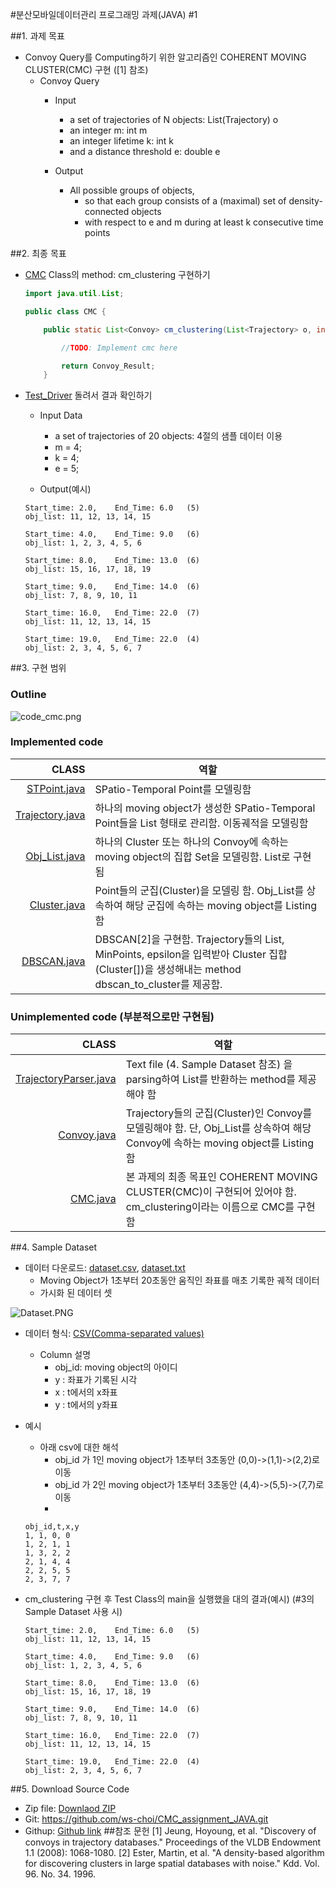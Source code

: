 #분산모바일데이터관리 프로그래밍 과제(JAVA) #1

##1. 과제 목표

- Convoy Query를 Computing하기 위한 알고리즘인 COHERENT MOVING CLUSTER(CMC) 구현 ([1] 참조)
    - Convoy Query
        - Input
            - a set of trajectories of N objects: List(Trajectory) o
            - an integer m: int m
            - an integer lifetime k: int k
            - and a distance threshold e: double e

        - Output
            - All possible groups of objects, 
                - so that each group consists of a (maximal) set of density-connected objects 
                - with respect to e and m during at least k consecutive time points

##2. 최종 목표

- [CMC](https://github.com/ws-choi/CMC_assignment_JAVA/blob/master/src/CMC.java) Class의 method: cm_clustering 구현하기

    ```JAVA
    import java.util.List;

    public class CMC {

        public static List<Convoy> cm_clustering(List<Trajectory> o, int m, int k, double e){

            //TODO: Implement cmc here

            return Convoy_Result;
        }
	```
- [Test_Driver](https://github.com/ws-choi/CMC_assignment_JAVA/blob/master/src/Test_Driver.java) 돌려서 결과 확인하기
	- Input Data
		- a set of trajectories of 20 objects: 4절의 샘플 데이터 이용
		- m = 4;
		- k = 4;
		- e = 5;

	- Output(예시)
    ```
    Start_time: 2.0,	End_Time: 6.0	(5)
    obj_list: 11, 12, 13, 14, 15

    Start_time: 4.0,	End_Time: 9.0	(6)
    obj_list: 1, 2, 3, 4, 5, 6

    Start_time: 8.0,	End_Time: 13.0	(6)
    obj_list: 15, 16, 17, 18, 19

    Start_time: 9.0,	End_Time: 14.0	(6)
    obj_list: 7, 8, 9, 10, 11

    Start_time: 16.0,	End_Time: 22.0	(7)
    obj_list: 11, 12, 13, 14, 15

    Start_time: 19.0,	End_Time: 22.0	(4)
    obj_list: 2, 3, 4, 5, 6, 7

    ```

##3. 구현 범위

### Outline

![code_cmc.png](https://wiki.dataknow.net/img/ws_code_cmc.png)

### Implemented code

| CLASS| 역할 |
|--------:|---------|
|[STPoint.java](https://github.com/ws-choi/CMC_assignment_JAVA/blob/master/src/STPoint.java)   |SPatio-Temporal Point를 모델링함 |
|[Trajectory.java](https://github.com/ws-choi/CMC_assignment_JAVA/blob/master/src/Trajectory.java)|하나의 moving object가 생성한 SPatio-Temporal Point들을 List 형태로 관리함. 이동궤적을 모델링함 |
|[Obj_List.java](https://github.com/ws-choi/CMC_assignment_JAVA/blob/master/src/Obj_List.java)|하나의 Cluster 또는 하나의 Convoy에 속하는 moving object의 집합 Set을 모델링함. List<Integer>로 구현됨|
|[Cluster.java](https://github.com/ws-choi/CMC_assignment_JAVA/blob/master/src/Cluster.java)|Point들의 군집(Cluster)을 모델링 함. Obj_List를 상속하여 해당 군집에 속하는 moving object를 Listing함|
|[DBSCAN.java](https://github.com/ws-choi/CMC_assignment_JAVA/blob/master/src/DBSCAN.java)|DBSCAN[2]을 구현함. Trajectory들의 List, MinPoints, epsilon을 입력받아 Cluster 집합(Cluster[])을 생성해내는 method dbscan_to_cluster를 제공함.|

### Unimplemented code (부분적으로만 구현됨)
| CLASS| 역할 |
|--------:|---------|
|[TrajectoryParser.java](https://github.com/ws-choi/CMC_assignment_JAVA/blob/master/src/TrajectoryParser.java)   |Text file (4. Sample Dataset 참조) 을 parsing하여 List<Trajectory>를 반환하는 method를 제공해야 함|
|[Convoy.java](https://github.com/ws-choi/CMC_assignment_JAVA/blob/master/src/Convoy.java)|Trajectory들의 군집(Cluster)인 Convoy를 모델링해야 함. 단, Obj_List를 상속하여 해당 Convoy에 속하는 moving object를 Listing함|
|[CMC.java](https://github.com/ws-choi/CMC_assignment_JAVA/blob/master/src/CMC.java)|본 과제의 최종 목표인 COHERENT MOVING CLUSTER(CMC)이 구현되어 있어야 함. cm_clustering이라는 이름으로 CMC를 구현함 |



##4. Sample Dataset

- 데이터 다운로드: [dataset.csv](https://www.dropbox.com/s/pw8fvmmetajvqnl/dataset.csv?dl=0), [dataset.txt](https://www.dropbox.com/s/hjfa2sc7wn8ryz9/dataset.txt?dl=0) 
	- Moving Object가 1초부터 20초동안 움직인 좌표를 매초 기록한 궤적 데이터
	- 가시화 된 데이터 셋

![Dataset.PNG](https://wiki.dataknow.net/img/Dataset.PNG)



- 데이터 형식: [CSV(Comma-separated values)]( https://en.wikipedia.org/wiki/Comma-separated_values )
	- Column 설명
		- obj_id: moving object의 아이디
		- y		: 좌표가 기록된 시각
		- x		: t에서의 x좌표
		- y		: t에서의 y좌표

- 예시
    - 아래 csv에 대한 해석
        - obj_id 가 1인 moving object가 1초부터 3초동안 (0,0)->(1,1)->(2,2)로 이동
        - obj_id 가 2인 moving object가 1초부터 3초동안 (4,4)->(5,5)->(7,7)로 이동
        -

    ```csv
    obj_id,t,x,y
    1, 1, 0, 0
    1, 2, 1, 1
    1, 3, 2, 2
    2, 1, 4, 4
    2, 2, 5, 5
    2, 3, 7, 7
    ```


- cm_clustering 구현 후 Test Class의 main을 실행했을 대의 결과(예시) (#3의 Sample Dataset 사용 시)

    ```
    Start_time: 2.0,	End_Time: 6.0	(5)
    obj_list: 11, 12, 13, 14, 15

    Start_time: 4.0,	End_Time: 9.0	(6)
    obj_list: 1, 2, 3, 4, 5, 6

    Start_time: 8.0,	End_Time: 13.0	(6)
    obj_list: 15, 16, 17, 18, 19

    Start_time: 9.0,	End_Time: 14.0	(6)
    obj_list: 7, 8, 9, 10, 11

    Start_time: 16.0,	End_Time: 22.0	(7)
    obj_list: 11, 12, 13, 14, 15

    Start_time: 19.0,	End_Time: 22.0	(4)
    obj_list: 2, 3, 4, 5, 6, 7

    ```


##5. Download Source Code

- Zip file:  [Downlaod ZIP](https://github.com/ws-choi/CMC_assignment_JAVA/archive/master.zip)
- Git: https://github.com/ws-choi/CMC_assignment_JAVA.git
- Githup: [Github link](https://github.com/ws-choi/CMC_assignment_JAVA)
##참조 문헌
[1] Jeung, Hoyoung, et al. "Discovery of convoys in trajectory databases." Proceedings of the VLDB Endowment 1.1 (2008): 1068-1080.
[2] Ester, Martin, et al. "A density-based algorithm for discovering clusters in large spatial databases with noise." Kdd. Vol. 96. No. 34. 1996.
